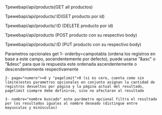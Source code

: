 Tpewebapi/api/products(GET all productos)

Tpewebapi/api/products/:ID(GET producto por id)

Tpewebapi/api/products/:ID (DELETE producto por id)

Tpewebapi/api/products (POST producto con su respectivo body)

Tpewebapi/api/products/:ID (PUT producto con su respectivo body)

Parametros opcionales get
    1- orderby=campotabla (ordena los registros en base a este campo, ascendentemente por defecto), puede usarse "&asc" o "&desc" para que 
    la respuesta este ordenada ascendentemente o descendentemente respectivamente

    2- page="numero">=0 y "pagelimit">0 (si es cero, cuenta como sin límite)estos parametros opcionales en conjunto asignan la cantidad de registros devueltos por página y la página actual del resultado, pagelimit siempre debe definirse, sino no afectaran al resultado

    3- nombre="nombre buscado" este parámetro opcional filtra el resultado por los resultados iguales al nombre deseado (distingue entre mayusculas y minúsculas)
    